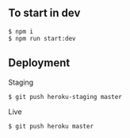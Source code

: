 ## To start in dev
```
$ npm i
$ npm run start:dev
```

## Deployment
Staging
```
$ git push heroku-staging master
```
Live
```
$ git push heroku master
```